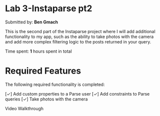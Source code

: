 # Lab 3-Instaparse pt2

Submitted by: **Ben Gmach**

This is the second part of the Instaparse project where I will add additional functionality to my app, such as the ability to take photos with the camera and add more complex filtering logic to the posts returned in your query.

Time spent: **1** hours spent in total

# Required Features
The following required functionality is completed:

[✓] Add custom properties to a Parse user
[✓] Add constraints to Parse queries
[✓] Take photos with the camera


Video Walkthrough
